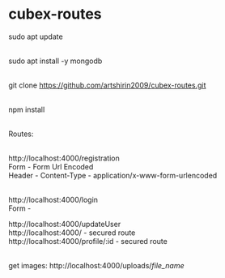 # cubex-routes

sudo apt update</br></br>

sudo apt install -y mongodb</br></br>

git clone https://github.com/artshirin2009/cubex-routes.git</br></br>

npm install</br></br>

Routes:</br></br>

http://localhost:4000/registration  </br>
Form   - Form Url Encoded </br>
Header - Content-Type - application/x-www-form-urlencoded  </br></br>


http://localhost:4000/login </br>
Form - 


http://localhost:4000/updateUser </br>
http://localhost:4000/                               -  secured route</br>
http://localhost:4000/profile/:id                    -  secured route</br></br>


get images: http://localhost:4000/uploads/*file_name*
